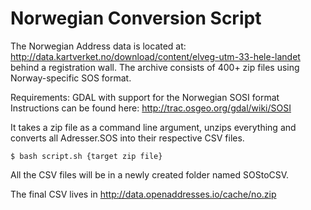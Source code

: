 # Norwegian Conversion Script


The Norwegian Address data is located at: http://data.kartverket.no/download/content/elveg-utm-33-hele-landet behind a registration wall. The archive consists of 400+ zip files using Norway-specific SOS format.

Requirements:
GDAL with support for the Norwegian SOSI format
	Instructions can be found here: http://trac.osgeo.org/gdal/wiki/SOSI

It takes a zip file as a command line argument, unzips everything and converts all Adresser.SOS into their respective CSV files.
```
$ bash script.sh {target zip file}
```
All the CSV files will be in a newly created folder named SOStoCSV.

The final CSV lives in http://data.openaddresses.io/cache/no.zip
